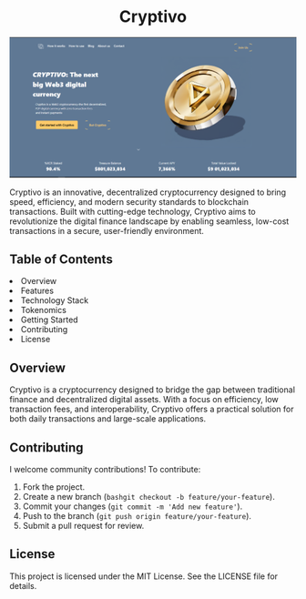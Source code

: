 <h1 style="text-align:center">Cryptivo</h1>

![image](landing.png)

Cryptivo is an innovative, decentralized cryptocurrency designed to bring speed, efficiency, and modern security standards to blockchain transactions. Built with cutting-edge technology, Cryptivo aims to revolutionize the digital finance landscape by enabling seamless, low-cost transactions in a secure, user-friendly environment.

## Table of Contents

<li>Overview</li>
<li>Features</li>
<li>Technology Stack</li>
<li>Tokenomics</li>
<li>Getting Started</li>
<li>Contributing</li>
<li>License</li>

## Overview

Cryptivo is a cryptocurrency designed to bridge the gap between traditional finance and decentralized digital assets. With a focus on efficiency, low transaction fees, and interoperability, Cryptivo offers a practical solution for both daily transactions and large-scale applications.



## Contributing

I welcome community contributions! To contribute:

1. Fork the project.
2. Create a new branch (``` bashgit checkout -b feature/your-feature ```).
3. Commit your changes (``` git commit -m 'Add new feature' ```).
4. Push to the branch (``` git push origin feature/your-feature ```).
5. Submit a pull request for review.

## License

This project is licensed under the MIT License. See the LICENSE file for details.

